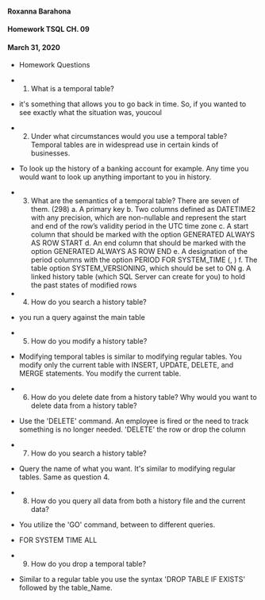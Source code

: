 #### Roxanna Barahona
#### Homework TSQL CH. 09  
#### March 31, 2020

- Homework Questions

- 1. What is a temporal table?
- it's something that allows you to go back in time. So, if you wanted to see exactly what the situation was, youcoul

- 2. Under what circumstances would you use a temporal table? Temporal tables are in widespread use in
certain kinds of businesses.
- To look up the history of a banking account for example. Any time you would want to look up anything important to
you in history.

- 3. What are the semantics of a temporal table? There are seven of them.
(298)
a. A primary key
b.  Two columns defined as DATETIME2 with any precision, which are non-nullable and represent
the start and end of the row’s validity period in the UTC time zone
c. A start column that should be marked with the option GENERATED ALWAYS AS ROW START
d. An end column that should be marked with the option GENERATED ALWAYS AS ROW END
e. A designation of the period columns with the option PERIOD FOR SYSTEM_TIME (<startcol>, <endcol>)
f. The table option SYSTEM_VERSIONING, which should be set to ON
g. A linked history table (which SQL Server can create for you) to hold the past states of modified rows

- 4. How do you search a history table?
- you run a query against the main table

- 5. How do you modify a history table?
- Modifying temporal tables is similar to modifying regular tables. You modify only the current table
with INSERT, UPDATE, DELETE, and MERGE statements. You modify the current table.

- 6. How do you delete date from a history table? Why would you want to delete data from a history table?
- Use the 'DELETE' command. An employee is fired or the need to track something is no longer needed. 'DELETE' the row or drop the column

- 7. How do you search a history table?
-  Query the name of what you want. It's similar to modifying regular tables. Same as question 4.

- 8. How do you query all data from both a history file and the current data?
-  You utilize the 'GO' command, between to different queries.
- FOR SYSTEM TIME ALL

- 9. How do you drop a temporal table?
- Similar to a regular table you use the syntax 'DROP TABLE IF EXISTS' followed by the table_Name.
